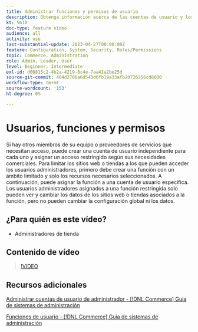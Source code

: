 ```yaml
---
title: Administrar funciones y permisos de usuario
description: Obtenga información acerca de las cuentas de usuario y los permisos usados para controlar el acceso al sitio web de  [!DNL Commerce] y almacenar datos en el administrador.
kt: 5610
doc-type: feature video
audience: all
activity: use
last-substantial-update: 2023-04-27T00:00:00Z
feature: Configuration, System, Security, Roles/Permissions
topic: Commerce, Administration
role: Admin, Leader, User
level: Beginner, Intermediate
exl-id: d06815c2-4b2a-4219-8c4e-7aa41a2be25d
source-git-commit: 404d2708a6d540d6fb19a33afb20726356cd8000
workflow-type: tm+mt
source-wordcount: '153'
ht-degree: 0%

---
```


# Usuarios, funciones y permisos

Si hay otros miembros de su equipo o proveedores de servicios que necesitan acceso, puede crear una cuenta de usuario independiente para cada uno y asignar un acceso restringido según sus necesidades comerciales. Para limitar los sitios web o tiendas a los que pueden acceder los usuarios administradores, primero debe crear una función con un ámbito limitado y solo los recursos necesarios seleccionados. A continuación, puede asignar la función a una cuenta de usuario específica. Los usuarios administradores asignados a una función restringida solo pueden ver y cambiar los datos de los sitios web o tiendas asociados a la función, pero no pueden cambiar la configuración global ni los datos.

## ¿Para quién es este vídeo?

- Administradores de tienda

## Contenido de vídeo

>[!VIDEO](https://video.tv.adobe.com/v/343654?quality=12&learn=on)

## Recursos adicionales

[Administrar cuentas de usuario de administrador - [!DNL Commerce] Guía de sistemas de administración](https://experienceleague.adobe.com/docs/commerce-admin/systems/user-accounts/permissions-users-all.html?lang=es)

[Funciones de usuario - [!DNL Commerce] Guía de sistemas de administración](https://experienceleague.adobe.com/docs/commerce-admin/systems/user-accounts/permissions-user-roles.html?lang=es)
